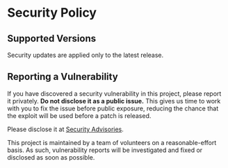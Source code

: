 # Security Policy

## Supported Versions

Security updates are applied only to the latest release.

## Reporting a Vulnerability

If you have discovered a security vulnerability in this project, please report it privately. **Do not disclose it as a public issue.** This gives us time to work with you to fix the issue before public exposure, reducing the chance that the exploit will be used before a patch is released.

Please disclose it at [Security Advisories](https://github.com/roachadam/gopsutil/security/advisories/new).

This project is maintained by a team of volunteers on a reasonable-effort basis. As such, vulnerability reports will be investigated and fixed or disclosed as soon as possible.
